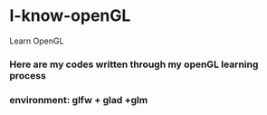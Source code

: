 # I-know-openGL
Learn OpenGL

### Here are my codes written through my openGL learning process
### environment: glfw + glad +glm
